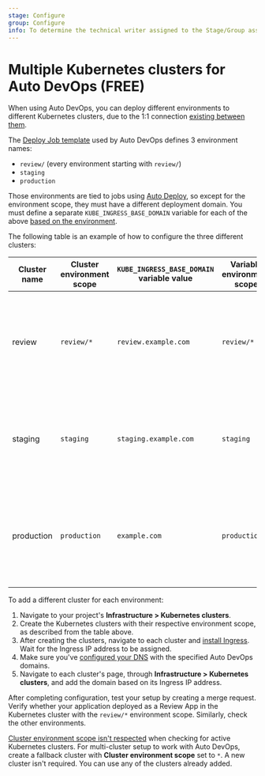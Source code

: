 ```yaml
---
stage: Configure
group: Configure
info: To determine the technical writer assigned to the Stage/Group associated with this page, see https://about.gitlab.com/handbook/engineering/ux/technical-writing/#assignments
---
```


# Multiple Kubernetes clusters for Auto DevOps **(FREE)**

When using Auto DevOps, you can deploy different environments to
different Kubernetes clusters, due to the 1:1 connection
[existing between them](../../user/project/clusters/multiple_kubernetes_clusters.md).

The [Deploy Job template](https://gitlab.com/gitlab-org/gitlab/-/blob/master/lib/gitlab/ci/templates/Jobs/Deploy.gitlab-ci.yml)
used by Auto DevOps defines 3 environment names:

- `review/` (every environment starting with `review/`)
- `staging`
- `production`

Those environments are tied to jobs using [Auto Deploy](stages.md#auto-deploy), so
except for the environment scope, they must have a different deployment domain.
You must define a separate `KUBE_INGRESS_BASE_DOMAIN` variable for each of the above
[based on the environment](../../ci/variables/index.md#limit-the-environment-scope-of-a-cicd-variable).

The following table is an example of how to configure the three different clusters:

| Cluster name | Cluster environment scope | `KUBE_INGRESS_BASE_DOMAIN` variable value | Variable environment scope | Notes |
|--------------|---------------------------|-------------------------------------------|----------------------------|---|
| review       | `review/*`                | `review.example.com`                      | `review/*`                 | The review cluster which runs all [Review Apps](../../ci/review_apps/index.md). `*` is a wildcard, used by every environment name starting with `review/`. |
| staging      | `staging`                 | `staging.example.com`                     | `staging`                  | Optional. The staging cluster that runs the deployments of the staging environments. You must [enable it first](customize.md#deploy-policy-for-staging-and-production-environments). |
| production   | `production`              | `example.com`                             | `production`               | The production cluster which runs the production environment deployments. You can use [incremental rollouts](customize.md#incremental-rollout-to-production). |

To add a different cluster for each environment:

1. Navigate to your project's **Infrastructure > Kubernetes clusters**.
1. Create the Kubernetes clusters with their respective environment scope, as
   described from the table above.
1. After creating the clusters, navigate to each cluster and
   [install Ingress](cloud_deployments/auto_devops_with_gke.md#install-ingress).
   Wait for the Ingress IP address to be assigned.
1. Make sure you've [configured your DNS](requirements.md#auto-devops-base-domain) with the
   specified Auto DevOps domains.
1. Navigate to each cluster's page, through **Infrastructure > Kubernetes clusters**,
   and add the domain based on its Ingress IP address.

After completing configuration, test your setup by creating a merge request.
Verify whether your application deployed as a Review App in the Kubernetes
cluster with the `review/*` environment scope. Similarly, check the
other environments.

[Cluster environment scope isn't respected](https://gitlab.com/gitlab-org/gitlab/-/issues/20351)
when checking for active Kubernetes clusters. For multi-cluster setup to work with Auto DevOps,
create a fallback cluster with **Cluster environment scope** set to `*`. A new cluster isn't
required. You can use any of the clusters already added.
